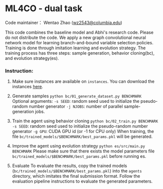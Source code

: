 #  ML4CO - dual task

Code maintainer： Wentao Zhao (wz2543@columbia.edu)

This code combines the baseline model and Abhi's research code. Please do not distribute the code.
We apply a new graph convolutional neural network model for learning branch-and-bound variable selection policies.
Training is done through imitation learning and evolution strategy. 
The training process has three steps: sample generation, behavior cloning(bc), and evolution strategy(es).


### Instruction:

1. Make sure instances are available on `instances`. You can download the instances [here](https://drive.google.com/file/d/1MytdY3IwX_aFRWdoc0mMfDN9Xg1EKUuq/view).

2. Generate samples
`python bc/01_generate_dataset.py BENCHMARK`
Optional arguments:
`-s SEED`: random seed used to initialize the pseudo-random number generator
`-j NJOBS`: number of parallel sample-generation jobs.

3. Train the agent using behavior cloning
`python bc/02_train.py BENCHMARK`
`-s SEED`: random seed used to initialize the pseudo-random number generator
`-g GPU`: CUDA GPU id (or -1 for CPU only)
When training, the file `bc/trained_models/$BENCHMARK/best_params.pkl` will be generated.

4. Improve the agent using evolution strategy
`python es/src/main.py BENCHMARK`
Please make sure that there exists the model parameters file `bc/trained_models/$BENCHMARK/best_params.pkl` before running es.

6. Evaluate
To evaluate the results, copy the trained models (`bc/trained_models/$BENCHMARK/best_params.pkl`) into the `agents` directory, which imitates the final submission format. 
Follow the evaluation pipeline instructions to evaluate the generated parameters.

